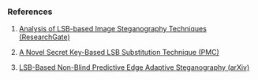###  References 

1. [Analysis of LSB-based Image Steganography Techniques (ResearchGate)](https://www.researchgate.net/publication/224074162_Analysis_of_LSB_based_image_steganography_techniques)  

2. [A Novel Secret Key-Based LSB Substitution Technique (PMC)](https://pmc.ncbi.nlm.nih.gov/articles/PMC11695990/)  
  
3. [LSB-Based Non-Blind Predictive Edge Adaptive Steganography (arXiv)](https://arxiv.org/abs/2201.01277)  
  


